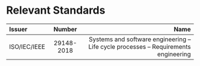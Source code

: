 # Relevant Standards

| Issuer       | Number     | Name     |
| :------------- | :----------: | -----------: |
|  ISO/IEC/IEEE | 29148-2018    | Systems and software engineering – Life cycle processes – Requirements engineering    |
